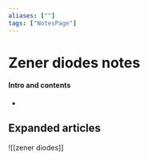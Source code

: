 ```yaml
---
aliases: [""]
tags: ["NotesPage"]
---
```


# Zener diodes notes

#### Intro and contents
- 


## Expanded articles

![[zener diodes]]